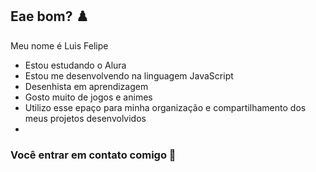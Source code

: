 ## Eae bom? ♟️

 Meu nome é Luis Felipe

- Estou estudando o Alura
- Estou me desenvolvendo na linguagem JavaScript
- Desenhista em aprendizagem
- Gosto muito de jogos e animes
- Utilizo esse epaço para minha organização e compartilhamento dos meus projetos desenvolvidos
- 
### Você entrar em contato comigo 🐤
